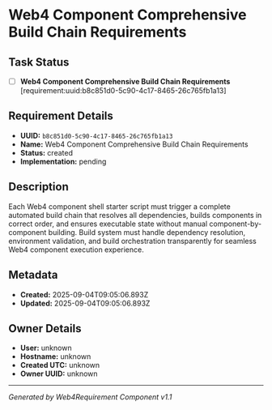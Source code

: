# Web4 Component Comprehensive Build Chain Requirements

## Task Status
- [ ] **Web4 Component Comprehensive Build Chain Requirements** [requirement:uuid:b8c851d0-5c90-4c17-8465-26c765fb1a13]

## Requirement Details

- **UUID:** `b8c851d0-5c90-4c17-8465-26c765fb1a13`
- **Name:** Web4 Component Comprehensive Build Chain Requirements
- **Status:** created
- **Implementation:** pending

## Description

Each Web4 component shell starter script must trigger a complete automated build chain that resolves all dependencies, builds components in correct order, and ensures executable state without manual component-by-component building. Build system must handle dependency resolution, environment validation, and build orchestration transparently for seamless Web4 component execution experience.

## Metadata

- **Created:** 2025-09-04T09:05:06.893Z
- **Updated:** 2025-09-04T09:05:06.893Z

## Owner Details

- **User:** unknown
- **Hostname:** unknown
- **Created UTC:** unknown
- **Owner UUID:** unknown

---

*Generated by Web4Requirement Component v1.1*